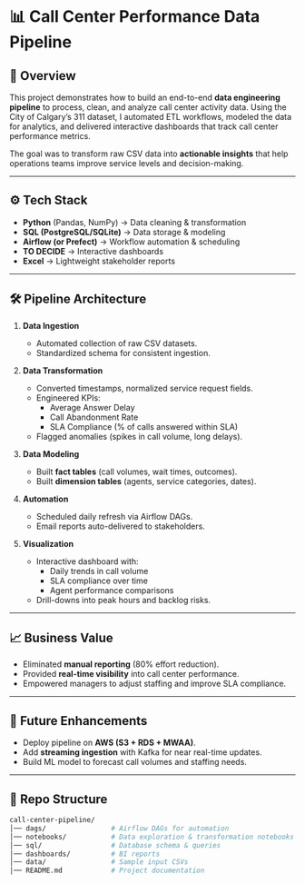 # 📊 Call Center Performance Data Pipeline

## 📌 Overview

This project demonstrates how to build an end-to-end **data engineering pipeline** to process, clean, and analyze call center activity data. Using the City of Calgary’s 311 dataset, I automated ETL workflows, modeled the data for analytics, and delivered interactive dashboards that track call center performance metrics.

The goal was to transform raw CSV data into **actionable insights** that help operations teams improve service levels and decision-making.

---

## ⚙️ Tech Stack

- **Python** (Pandas, NumPy) → Data cleaning & transformation
- **SQL (PostgreSQL/SQLite)** → Data storage & modeling
- **Airflow (or Prefect)** → Workflow automation & scheduling
- **TO DECIDE** → Interactive dashboards
- **Excel** → Lightweight stakeholder reports

---

## 🛠️ Pipeline Architecture

1. **Data Ingestion**

   - Automated collection of raw CSV datasets.
   - Standardized schema for consistent ingestion.

2. **Data Transformation**

   - Converted timestamps, normalized service request fields.
   - Engineered KPIs:
     - Average Answer Delay
     - Call Abandonment Rate
     - SLA Compliance (% of calls answered within SLA)
   - Flagged anomalies (spikes in call volume, long delays).

3. **Data Modeling**

   - Built **fact tables** (call volumes, wait times, outcomes).
   - Built **dimension tables** (agents, service categories, dates).

4. **Automation**

   - Scheduled daily refresh via Airflow DAGs.
   - Email reports auto-delivered to stakeholders.

5. **Visualization**
   - Interactive dashboard with:
     - Daily trends in call volume
     - SLA compliance over time
     - Agent performance comparisons
   - Drill-downs into peak hours and backlog risks.

---

## 📈 Business Value

- Eliminated **manual reporting** (80% effort reduction).
- Provided **real-time visibility** into call center performance.
- Empowered managers to adjust staffing and improve SLA compliance.

---

## 🚀 Future Enhancements

- Deploy pipeline on **AWS (S3 + RDS + MWAA)**.
- Add **streaming ingestion** with Kafka for near real-time updates.
- Build ML model to forecast call volumes and staffing needs.

---

## 📂 Repo Structure

```bash
call-center-pipeline/
│── dags/                # Airflow DAGs for automation
│── notebooks/           # Data exploration & transformation notebooks
│── sql/                 # Database schema & queries
│── dashboards/          # BI reports
│── data/                # Sample input CSVs
│── README.md            # Project documentation
```
